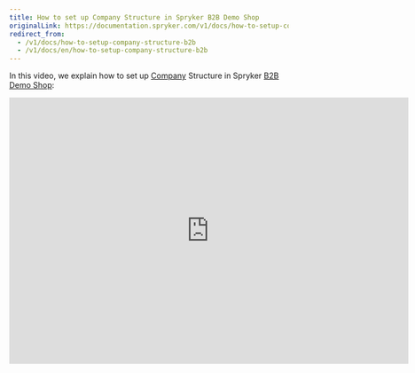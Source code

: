 ```yaml
---
title: How to set up Company Structure in Spryker B2B Demo Shop
originalLink: https://documentation.spryker.com/v1/docs/how-to-setup-company-structure-b2b
redirect_from:
  - /v1/docs/how-to-setup-company-structure-b2b
  - /v1/docs/en/how-to-setup-company-structure-b2b
---
```


In this video, we explain how to set up [Company](/docs/scos/dev/features/201811.0/company-account-management/company-account-overview/company-account-overview.html) Structure in Spryker [B2B Demo Shop](https://documentation.spryker.com/v1/docs/demoshops#b2b-demo-shop):

<iframe src="https://fast.wistia.net/embed/iframe/qkdgkeannb" title="How to set up Company Structure in Spryker" allowtransparency="true" frameborder="0" scrolling="no" class="wistia_embed" name="wistia_embed" allowfullscreen="0" mozallowfullscreen="0" webkitallowfullscreen="0" oallowfullscreen="0" msallowfullscreen="0" width="720" height="480"></iframe>
